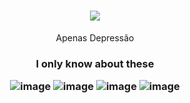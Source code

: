 <h1 align="center">
    <a href="https://github.com/Mand3loriano/">
        <img src='https://cdn.discordapp.com/attachments/831565695551799316/850791996880715786/1556-blurple-rules31.png'/>  </a>
</h1>

<p align="center">Apenas Depressão</p> 
         
    
<h3 align='center'>
    I only know about these

   
![image](https://img.shields.io/badge/Python-3776AB?style=for-the-badge&logo=python&logoColor=white)
![image](https://img.shields.io/badge/JavaScript-F7DF1E?style=for-the-badge&logo=javascript&logoColor=black)
![image](https://img.shields.io/badge/CSS3-1572B6?style=for-the-badge&logo=css3&logoColor=white)
![image](https://img.shields.io/badge/HTML5-E34F26?style=for-the-badge&logo=html5&logoColor=white)
